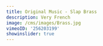 ```yaml
---
title: Original Music - Slap Brass
description: Very French
image: /cms/images/Brass.jpg
vimeoID: '256203199'
showinslider: true
---
```


